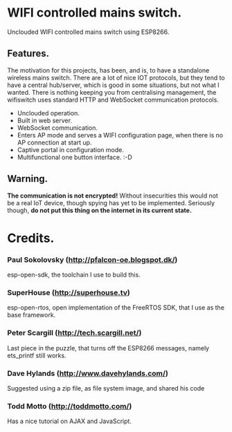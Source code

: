 WIFI controlled mains switch.
=============================

Unclouded WIFI controlled mains switch using ESP8266.

Features.
---------

The motivation for this projects, has been, and is, to have a standalone
wireless mains switch. There are a lot of nice IOT protocols, but they
tend to have a central hub/server, which is good in some situations, but 
not what I wanted. 
There is nothing keeping you from centralising management, the wifiswitch
uses standard HTTP and WebSocket communication protocols.

* Unclouded operation.
* Built in web server.
* WebSocket communication.
* Enters AP mode and serves a WIFI configuration page, when there is no
  AP connection at start up.
* Captive portal in configuration mode.
* Multifunctional one button interface. :-D

Warning.
--------

**The communication is not encrypted!** Without insecurities this would
not be a real IoT device, though spying has yet to be implemented.
Seriously though, **do not put this thing on the internet in its current
state.**

Credits.
========

### Paul Sokolovsky (http://pfalcon-oe.blogspot.dk/) ###

esp-open-sdk, the toolchain I use to build this.

### SuperHouse (http://superhouse.tv) ###

esp-open-rtos, open implementation of the FreeRTOS SDK, that I use as
the base framework.

### Peter Scargill (http://tech.scargill.net/) ###

Last piece in the puzzle, that turns off the ESP8266 messages, namely
ets_printf still works.

### Dave Hylands (http://www.davehylands.com/) ###

Suggested using a zip file, as file system image, and shared his code

### Todd Motto (http://toddmotto.com/) ###

Has a nice tutorial on AJAX and JavaScript.


